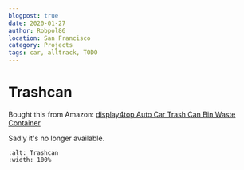 ```yaml
---
blogpost: true
date: 2020-01-27
author: Robpol86
location: San Francisco
category: Projects
tags: car, alltrack, TODO
---
```


# Trashcan

Bought this from Amazon:
[display4top Auto Car Trash Can Bin Waste Container](https://www.amazon.com/gp/product/B07TCT96SH)

Sadly it's no longer available.

```{imgur-figure} BwicdEg
:alt: Trashcan
:width: 100%
```
